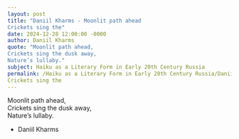 ```yaml
---
layout: post
title: "Daniil Kharms - Moonlit path ahead  
Crickets sing the"
date: 2024-12-28 12:00:00 -0000
author: Daniil Kharms
quote: "Moonlit path ahead,  
Crickets sing the dusk away,  
Nature’s lullaby."
subject: Haiku as a Literary Form in Early 20th Century Russia
permalink: /Haiku as a Literary Form in Early 20th Century Russia/Daniil Kharms/Daniil Kharms - Moonlit path ahead  
Crickets sing the
---
```


Moonlit path ahead,  
Crickets sing the dusk away,  
Nature’s lullaby.

- Daniil Kharms
